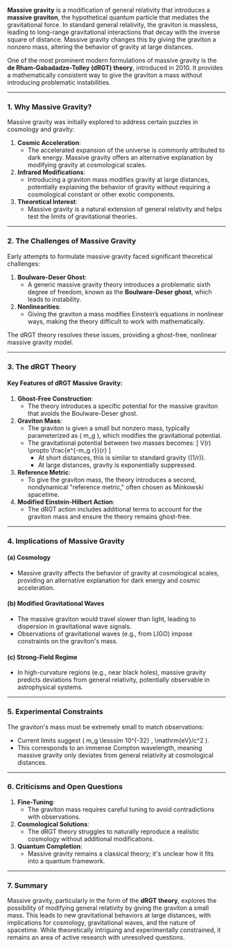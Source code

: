 **Massive gravity** is a modification of general relativity that introduces a **massive graviton**, the hypothetical quantum particle that mediates the gravitational force. In standard general relativity, the graviton is massless, leading to long-range gravitational interactions that decay with the inverse square of distance. Massive gravity changes this by giving the graviton a nonzero mass, altering the behavior of gravity at large distances.

One of the most prominent modern formulations of massive gravity is the **de Rham-Gabadadze-Tolley (dRGT) theory**, introduced in 2010. It provides a mathematically consistent way to give the graviton a mass without introducing problematic instabilities.

---

### **1. Why Massive Gravity?**
Massive gravity was initially explored to address certain puzzles in cosmology and gravity:
1. **Cosmic Acceleration**:
   - The accelerated expansion of the universe is commonly attributed to dark energy. Massive gravity offers an alternative explanation by modifying gravity at cosmological scales.
2. **Infrared Modifications**:
   - Introducing a graviton mass modifies gravity at large distances, potentially explaining the behavior of gravity without requiring a cosmological constant or other exotic components.
3. **Theoretical Interest**:
   - Massive gravity is a natural extension of general relativity and helps test the limits of gravitational theories.

---

### **2. The Challenges of Massive Gravity**
Early attempts to formulate massive gravity faced significant theoretical challenges:
1. **Boulware-Deser Ghost**:
   - A generic massive gravity theory introduces a problematic sixth degree of freedom, known as the **Boulware-Deser ghost**, which leads to instability.
2. **Nonlinearities**:
   - Giving the graviton a mass modifies Einstein’s equations in nonlinear ways, making the theory difficult to work with mathematically.

The dRGT theory resolves these issues, providing a ghost-free, nonlinear massive gravity model.

---

### **3. The dRGT Theory**
#### Key Features of dRGT Massive Gravity:
1. **Ghost-Free Construction**:
   - The theory introduces a specific potential for the massive graviton that avoids the Boulware-Deser ghost.
2. **Graviton Mass**:
   - The graviton is given a small but nonzero mass, typically parameterized as \( m_g \), which modifies the gravitational potential.
   - The gravitational potential between two masses becomes:
     \[
     V(r) \propto \frac{e^{-m_g r}}{r}
     \]
     - At short distances, this is similar to standard gravity (\(1/r\)).
     - At large distances, gravity is exponentially suppressed.
3. **Reference Metric**:
   - To give the graviton mass, the theory introduces a second, nondynamical "reference metric," often chosen as Minkowski spacetime.
4. **Modified Einstein-Hilbert Action**:
   - The dRGT action includes additional terms to account for the graviton mass and ensure the theory remains ghost-free.

---

### **4. Implications of Massive Gravity**
#### (a) **Cosmology**
- Massive gravity affects the behavior of gravity at cosmological scales, providing an alternative explanation for dark energy and cosmic acceleration.

#### (b) **Modified Gravitational Waves**
- The massive graviton would travel slower than light, leading to dispersion in gravitational wave signals.
- Observations of gravitational waves (e.g., from LIGO) impose constraints on the graviton's mass.

#### (c) **Strong-Field Regime**
- In high-curvature regions (e.g., near black holes), massive gravity predicts deviations from general relativity, potentially observable in astrophysical systems.

---

### **5. Experimental Constraints**
The graviton's mass must be extremely small to match observations:
- Current limits suggest \( m_g \lesssim 10^{-32} \, \mathrm{eV}/c^2 \).
- This corresponds to an immense Compton wavelength, meaning massive gravity only deviates from general relativity at cosmological distances.

---

### **6. Criticisms and Open Questions**
1. **Fine-Tuning**:
   - The graviton mass requires careful tuning to avoid contradictions with observations.
2. **Cosmological Solutions**:
   - The dRGT theory struggles to naturally reproduce a realistic cosmology without additional modifications.
3. **Quantum Completion**:
   - Massive gravity remains a classical theory; it's unclear how it fits into a quantum framework.

---

### **7. Summary**
Massive gravity, particularly in the form of the **dRGT theory**, explores the possibility of modifying general relativity by giving the graviton a small mass. This leads to new gravitational behaviors at large distances, with implications for cosmology, gravitational waves, and the nature of spacetime. While theoretically intriguing and experimentally constrained, it remains an area of active research with unresolved questions.

